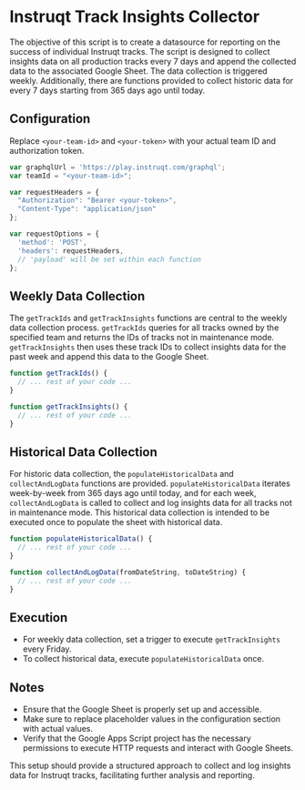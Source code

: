 # Instruqt Track Insights Collector

The objective of this script is to create a datasource for reporting on the success of individual Instruqt tracks. The script is designed to collect insights data on all production tracks every 7 days and append the collected data to the associated Google Sheet. The data collection is triggered weekly. Additionally, there are functions provided to collect historic data for every 7 days starting from 365 days ago until today.

## Configuration
Replace `<your-team-id>` and `<your-token>` with your actual team ID and authorization token.
```javascript
var graphqlUrl = 'https://play.instruqt.com/graphql';
var teamId = "<your-team-id>";

var requestHeaders = {
  "Authorization": "Bearer <your-token>",
  "Content-Type": "application/json"
};

var requestOptions = {
  'method': 'POST',
  'headers': requestHeaders,
  // 'payload' will be set within each function
};
```

## Weekly Data Collection
The `getTrackIds` and `getTrackInsights` functions are central to the weekly data collection process. `getTrackIds` queries for all tracks owned by the specified team and returns the IDs of tracks not in maintenance mode. `getTrackInsights` then uses these track IDs to collect insights data for the past week and append this data to the Google Sheet.

```javascript
function getTrackIds() {
  // ... rest of your code ...
}

function getTrackInsights() {
  // ... rest of your code ...
}
```

## Historical Data Collection
For historic data collection, the `populateHistoricalData` and `collectAndLogData` functions are provided. `populateHistoricalData` iterates week-by-week from 365 days ago until today, and for each week, `collectAndLogData` is called to collect and log insights data for all tracks not in maintenance mode. This historical data collection is intended to be executed once to populate the sheet with historical data.

```javascript
function populateHistoricalData() {
  // ... rest of your code ...
}

function collectAndLogData(fromDateString, toDateString) {
  // ... rest of your code ...
}
```

## Execution
- For weekly data collection, set a trigger to execute `getTrackInsights` every Friday.
- To collect historical data, execute `populateHistoricalData` once.

## Notes
- Ensure that the Google Sheet is properly set up and accessible.
- Make sure to replace placeholder values in the configuration section with actual values.
- Verify that the Google Apps Script project has the necessary permissions to execute HTTP requests and interact with Google Sheets.

This setup should provide a structured approach to collect and log insights data for Instruqt tracks, facilitating further analysis and reporting.